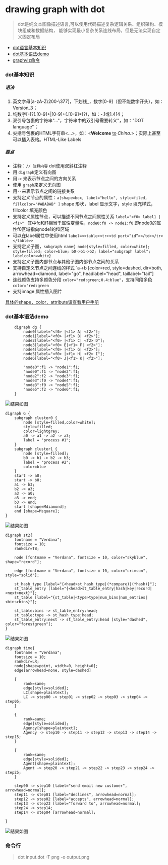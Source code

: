 # drawing graph with dot

> dot是纯文本图像描述语言,可以使用代码描述复杂逻辑关系、组织架构、模块组成和数据结构，
> 能够实现最小复杂关系连线布局，但是无法实现自定义固定布局


* [dot语言基本知识](#dot基本知识)
* [dot基本语法demo](#dot基本语法demo)
* [graphviz命令](#命令行)



### dot基本知识
##### 语法
1. 英文字母[a-zA-Z\200-\377]，下划线_，数字[0-9]（但不能数字开头），如：Version_3；
2. 纯数字[-]?(.[0-9]+|[0-9]+(.[0-9]*)?)，如：-.1或1.414；
3. 双引号包裹的字符串"..."，字符串中的双引号需要转义\"，如："DOT language"；
4. 尖括号包裹的HTML字符串<...>，如：<<b>Welcome</b> <u>to</u> <i>China.</i>>；实际上甚至可以插入表格。HTML-Like Labels

##### 要点
* 注释：`// 注释内容` dot使用双斜杠注释
* 用 `digraph`定义有向图
* 用`->` 来表示节点之间的方向关系
* 使用 `graph`来定义无向图
* 用`--`来表示节点之间的链接关系
* 支持定义节点的属性：`a[shape=box, label="hello", style=filed, fillcolor="#ABABAB" ]` shape 形状，label 显示文字，style 填充样式，fillcolor 填充颜色
* 支持定义属性节点，可以描述不同节点之间属性关系 `label="<f0> label1 | <f1>" ` 其中fo和f1相当于属性变量名，`node0:f0 -> node1:f0` 即node0的属性f0区域指向node1的f0区域
* 可以在label属性中使用html `label=<<table><tr><td port=“id”></td></tr></table>>`
* 支持定义子图，`subgraph name{ node[style=filled, color=white]; style=filled; color=blue; b0->b1->b2; label="subgraph label"; labelcolor=white}`
* 支持定义子图内部节点与其他子图内部节点之间的关系
* 支持自定义节点之间连线的样式 `a->b [color=red, style=dashed, dir=both, arrowhead=diamond, label="go", headlabel="head", taillabel="tail"]
* 连线颜色支持多颜色分段 `color="red:green;0.4:blue"`，支持同段多色 `color="red:green`
* 支持image 属性插入图片


[具体的shape，color，attribute请查看用户手册](./../../assets/docs/dotguide.pdf)

### dot基本语法demo

```graphviz
    digraph dg {
        node0[label="<f0> |<f1> A| <f2>"];
        node1[label="<f0> |<f1> B| <f2>"];
        node2[label="<f0> |<f1> C| <f2> D"];
        node3[label="<f0> E|<f1> F| <f2>"];
        node4[label="<f0> |<f1> G| <f2>"];
        node5[label="<f0> |<f1> H| <f2> I"];
        node6[label="<f0> J|<f1> K| <f2>"];
        
        "node0":f1 -> "node1":f1;
        "node0":f1 -> "node2":f1;
        "node2":f2 -> "node3":f1;
        "node3":f0 -> "node4":f1;
        "node3":f0 -> "node5":f1;
        "node5":f2 -> "node6":f1;
    }
```

![结果如图](./graphviz/digraph.svg)

```graphviz
digraph G {
    subgraph cluster0 {
        node [style=filled,color=white];
        style=filled;
        color=lightgrey;
        a0 -> a1 -> a2 -> a3;
        label = "process #1";
    }
    subgraph cluster1 {
        node [style=filled];
        b0 -> b1 -> b2 -> b3;
        label = "process #2";
        color=blue
    }
    start -> a0;
    start -> b0;
    a1 -> b3;
    b2 -> a3;
    a3 -> a0;
    a3 -> end;
    b3 -> end;
    start [shape=Mdiamond];
    end [shape=Msquare];
}
```
![结果如图](./graphviz/subgraph.svg)

```graphviz
digraph st2{
    fontname = "Verdana";
    fontsize = 10;
    rankdir=TB;
     
    node [fontname = "Verdana", fontsize = 10, color="skyblue", shape="record"];
     
    edge [fontname = "Verdana", fontsize = 10, color="crimson", style="solid"];

    st_hash_type [label="{<head>st_hash_type|(*compare)|(*hash)}"];
    st_table_entry [label="{<head>st_table_entry|hash|key|record|<next>next}"];
    st_table [label="{st_table|<type>type|num_bins|num_entries|<bins>bins}"];
     
    st_table:bins -> st_table_entry:head;
    st_table:type -> st_hash_type:head;
    st_table_entry:next -> st_table_entry:head [style="dashed", color="forestgreen"];
}
```
![结果如图](./graphviz/table.svg)

```graphviz
digraph time{
    fontname = "Verdana";
    fontsize = 10;
    rankdir=LR;
    node[shape=point, width=0, height=0];
    edge[arrowhead=none, style=dashed]

    { 
        rank=same; 
        edge[style=solided];
        LC[shape=plaintext];
        LC -> step00 -> step01 -> step02 -> step03 -> step04 -> step05;
    }

    { 
        rank=same; 
        edge[style=solided];
        Agency[shape=plaintext];
        Agency -> step10 -> step11 -> step12 -> step13 -> step14 -> step15;
    }

    { 
        rank=same; 
        edge[style=solided];
        Agent[shape=plaintext];
        Agent -> step20 -> step21 -> step22 -> step23 -> step24 -> step25;
    }

    step00 -> step10 [label="send email new customer", arrowhead=normal];
    step11 -> step01 [label="declines", arrowhead=normal];
    step12 -> step02 [label="accepts", arrowhead=normal];
    step13 -> step23 [label="forward to", arrowhead=normal];
    step24 -> step14;
    step14 -> step04 [arrowhead=normal];
     
}
```
![结果如图](./graphviz/time.svg)
 

### 命令行

>  dot input.dot -T png -o output.png